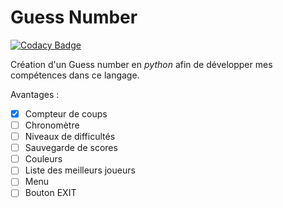 # Guess Number
[![Codacy Badge](https://api.codacy.com/project/badge/Grade/327bd5501cdc4634986479919f542ec4)](https://app.codacy.com/gh/LaGuimauve/Guess-Number?utm_source=github.com&utm_medium=referral&utm_content=LaGuimauve/Guess-Number&utm_campaign=Badge_Grade_Settings)

Création d'un Guess number en _python_ afin de développer mes compétences dans ce langage.

Avantages :
- [x] Compteur de coups
- [ ] Chronomètre
- [ ] Niveaux de difficultés
- [ ] Sauvegarde de scores
- [ ] Couleurs
- [ ] Liste des meilleurs joueurs
- [ ] Menu
- [ ] Bouton EXIT
